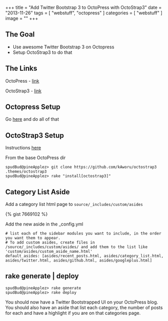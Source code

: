 +++
title = "Add Twitter Bootstrap 3 to OctoPress with OctoStrap3"
date = "2013-11-26"
tags = [ "webstuff", "octopress" ]
categories = [ "webstuff" ]
image = ""
+++

## The Goal
- Use awesome Twitter Bootstrap 3 on Octopress
- Setup OctoStrap3 to do that



## The Links

OctoPress - [link](http://octopress.org)

OctoStrap3 - [link](http://kaworu.github.io/octopress/)


## Octopress Setup

Go [here](http://octopress.org/docs/setup/) and do all of that

## OctoStrap3 Setup

Instructions [here](http://kaworu.github.io/octopress/setup/install/)

From the base OctoPress dir

~~~
spudBud@pineApplez> git clone https://github.com/kAworu/octostrap3 .themes/octostrap3
spudBud@pineApplez> rake "install[octostrap3]"

~~~

## Category List Aside

Add a category list html page to `source/_includes/custom/asides`

{% gist 7669102 %}

Add the new aside in the _config.yml

~~~
# list each of the sidebar modules you want to include, in the order you want them to appear.
# To add custom asides, create files in /source/_includes/custom/asides/ and add them to the list like 'custom/asides/custom_aside_name.html'
default_asides: [asides/recent_posts.html, asides/category_list.html, asides/twitter.html, asides/github.html, asides/googleplus.html]
~~~

## rake generate | deploy

~~~
spudBud@pineApplez> rake generate
spudBud@pineApplez> rake deploy
~~~

You should now have a Twitter Bootstrapped UI on your OctoPress blog.  You should also have an aside that list each category, the number of posts for each and have a highlight if you are on that categories page.
